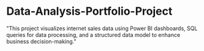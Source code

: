 # Data-Analysis-Portfolio-Project
"This project visualizes internet sales data using Power BI dashboards, SQL queries for data processing, and a structured data model to enhance business decision-making."

